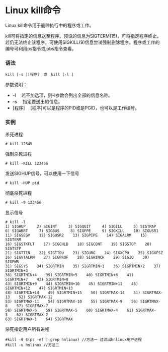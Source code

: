 # Linux kill命令

Linux kill命令用于删除执行中的程序或工作。

kill可将指定的信息送至程序。预设的信息为SIGTERM(15)，可将指定程序终止。若仍无法终止该程序，可使用SIGKILL(9)信息尝试强制删除程序。程序或工作的编号可利用ps指令或jobs指令查看。

### 语法

    kill [-s ][程序]　或　kill [-l ]

参数说明：

- -l  　若不加选项，则-l参数会列出全部的信息名称。
- -s  　指定要送出的信息。
- [程序] 　[程序]可以是程序的PID或是PGID，也可以是工作编号。

### 实例

杀死进程

    # kill 12345

强制杀死进程

    # kill -KILL 123456

发送SIGHUP信号，可以使用一下信号

    # kill -HUP pid

彻底杀死进程

    # kill -9 123456

显示信号

    # kill -l
    1) SIGHUP     2) SIGINT     3) SIGQUIT     4) SIGILL     5) SIGTRAP
    6) SIGABRT     7) SIGBUS     8) SIGFPE     9) SIGKILL    10) SIGUSR1
    11) SIGSEGV    12) SIGUSR2    13) SIGPIPE    14) SIGALRM    15) SIGTERM
    16) SIGSTKFLT    17) SIGCHLD    18) SIGCONT    19) SIGSTOP    20) SIGTSTP
    21) SIGTTIN    22) SIGTTOU    23) SIGURG    24) SIGXCPU    25) SIGXFSZ
    26) SIGVTALRM    27) SIGPROF    28) SIGWINCH    29) SIGIO    30) SIGPWR
    31) SIGSYS    34) SIGRTMIN    35) SIGRTMIN+1    36) SIGRTMIN+2    37) SIGRTMIN+3
    38) SIGRTMIN+4    39) SIGRTMIN+5    40) SIGRTMIN+6    41) SIGRTMIN+7    42) SIGRTMIN+8
    43) SIGRTMIN+9    44) SIGRTMIN+10    45) SIGRTMIN+11    46) SIGRTMIN+12    47) SIGRTMIN+13
    48) SIGRTMIN+14    49) SIGRTMIN+15    50) SIGRTMAX-14    51) SIGRTMAX-13    52) SIGRTMAX-12
    53) SIGRTMAX-11    54) SIGRTMAX-10    55) SIGRTMAX-9    56) SIGRTMAX-8    57) SIGRTMAX-7
    58) SIGRTMAX-6    59) SIGRTMAX-5    60) SIGRTMAX-4    61) SIGRTMAX-3    62) SIGRTMAX-2
    63) SIGRTMAX-1    64) SIGRTMAX
    

杀死指定用户所有进程

    #kill -9 $(ps -ef | grep hnlinux) //方法一 过滤出hnlinux用户进程 
    #kill -u hnlinux //方法二
    
